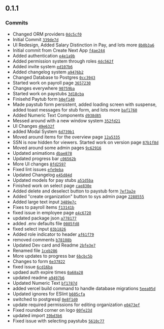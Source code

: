 ## 0.1.1

### Commits

- Changed ORM providers [`0dc5cf0`](https://github.com/ChickenNuggetsPerson/BigBooks/commit/0dc5cf00b5b85066cbb4a7f4d3bd71fd36fe96ca)
- Initial Commit [`339de7d`](https://github.com/ChickenNuggetsPerson/BigBooks/commit/339de7df857ac6ade2e06ae2d2b1a2abb399edae)
- UI Redesign, Added Salary Distinction in Pay, and lots more [`8b0b3a6`](https://github.com/ChickenNuggetsPerson/BigBooks/commit/8b0b3a676d513ee3c6ca7f390231d3ba4f9fcf33)
- Initial commit from Create Next App [`f4ae244`](https://github.com/ChickenNuggetsPerson/BigBooks/commit/f4ae2441994d264dbf721bb879fee90bd53c71b1)
- Added authentication [`e4e1a9b`](https://github.com/ChickenNuggetsPerson/BigBooks/commit/e4e1a9bb37b87c6b4c7c114ab1560abb5286b408)
- Added permission system through roles [`4dc562f`](https://github.com/ChickenNuggetsPerson/BigBooks/commit/4dc562f899388a1d5c92cf9b5a08256aa466763b)
- Added invite system [`ed107b6`](https://github.com/ChickenNuggetsPerson/BigBooks/commit/ed107b61273d0a50052ef561168419f761f38c69)
- Added changelog system [`a9476b2`](https://github.com/ChickenNuggetsPerson/BigBooks/commit/a9476b203acee9e16d3a599e534f38ff7574ac86)
- Changed Database to Postgres [`0cc3943`](https://github.com/ChickenNuggetsPerson/BigBooks/commit/0cc3943f2fb918a2aff23aaad8c04229c1a3aa6f)
- Started work on payroll page [`3657230`](https://github.com/ChickenNuggetsPerson/BigBooks/commit/3657230eb42272feea4361d52301f13130c04239)
- Changes everywhere [`90759ba`](https://github.com/ChickenNuggetsPerson/BigBooks/commit/90759bade6d9dde715de8a86d82cfd1b40dd6143)
- Started work on paystubs [`3d18cba`](https://github.com/ChickenNuggetsPerson/BigBooks/commit/3d18cbaf6863e8f744c6b14d08f53326480a166b)
- Finisehd Paytub form [`b0ef140`](https://github.com/ChickenNuggetsPerson/BigBooks/commit/b0ef1401bafaf0f28b81290eadedbaf158093899)
- Made paystub form persistent, added loading screen with suspense, added toast messages for stub form, and lots more [`baf1760`](https://github.com/ChickenNuggetsPerson/BigBooks/commit/baf1760121929434f7431449fbbc3dae98f9f840)
- Added Numeric Text Components [`d938d85`](https://github.com/ChickenNuggetsPerson/BigBooks/commit/d938d85a1557b5e7e1675d51cd17f05baac4a2b6)
- Messed around with a new window system [`352fd21`](https://github.com/ChickenNuggetsPerson/BigBooks/commit/352fd21847f1ea68a80aa961a95a68cc0bc4e1f1)
- UI Changes [`49e632f`](https://github.com/ChickenNuggetsPerson/BigBooks/commit/49e632f1cc878531e04b9988b361ecbf2e550826)
- added Modal System [`6d739b1`](https://github.com/ChickenNuggetsPerson/BigBooks/commit/6d739b1384b31aad0b76c2bc5b881c17c5755fb7)
- Moved around items for the overview page [`12a5335`](https://github.com/ChickenNuggetsPerson/BigBooks/commit/12a53354714c1ba75e850607a67f9d468b00dd90)
- SSN is now hidden for viewers. Started work on version page [`87b1f8d`](https://github.com/ChickenNuggetsPerson/BigBooks/commit/87b1f8d4ba140cb66935810c771ce7d7e9ef121d)
- Moved around some admin pages [`9c62916`](https://github.com/ChickenNuggetsPerson/BigBooks/commit/9c629164d12b22232b32616699fbe4a1ff2f3cdd)
- Updated animations [`dbae878`](https://github.com/ChickenNuggetsPerson/BigBooks/commit/dbae878b60ac2e84bdd547e20b105abbe272aac2)
- Updated progress bar [`c06562b`](https://github.com/ChickenNuggetsPerson/BigBooks/commit/c06562bfaa16c71d0cbde2fca7601edbd9267ab1)
- More UI changes [`8fd2597`](https://github.com/ChickenNuggetsPerson/BigBooks/commit/8fd25977a3c7fe963475cf860664755ce6adfae0)
- Fixed lint issues [`efe9eba`](https://github.com/ChickenNuggetsPerson/BigBooks/commit/efe9eba37f88dd54284c3d50b223f47f5bcda0c0)
- Updated Changelog [`e45d84d`](https://github.com/ChickenNuggetsPerson/BigBooks/commit/e45d84d48d2b224047847c771eaf50814a83abcc)
- Updated models for pay stubs [`a51d5ba`](https://github.com/ChickenNuggetsPerson/BigBooks/commit/a51d5ba27611dd9e278a5e8ee9a4f8ce308674ef)
- Finished work on select page [`cae830e`](https://github.com/ChickenNuggetsPerson/BigBooks/commit/cae830ef898c765e42fbf10afad071dc6ffabcbc)
- Added delete and deselect button to paystub form [`7ef3a2e`](https://github.com/ChickenNuggetsPerson/BigBooks/commit/7ef3a2ecbf451f48920b87b4a42c43bec9ba12d0)
- Added "create organization" button to sys admin page [`2288555`](https://github.com/ChickenNuggetsPerson/BigBooks/commit/22885554eb97ab208e7943f02e74acee2b9527be)
- Added large text input [`3489e7c`](https://github.com/ChickenNuggetsPerson/BigBooks/commit/3489e7c718244a64b083bbd1447be47bc8eedff0)
- Fixes to payroll items [`f13141b`](https://github.com/ChickenNuggetsPerson/BigBooks/commit/f13141b535f8726f6ac18e711ad12f1d0eb9e728)
- fixed issue in employee page [`e4c6720`](https://github.com/ChickenNuggetsPerson/BigBooks/commit/e4c672046bce34b3f8ca8aee840e6e53a87b12bc)
- updated package json [`a778177`](https://github.com/ChickenNuggetsPerson/BigBooks/commit/a7781771a5520114f3005aec0f53df96cdc0443d)
- added .env defaults file [`0085fd8`](https://github.com/ChickenNuggetsPerson/BigBooks/commit/0085fd81eb39ea5d70da001bd1580df27ba4e2da)
- fixed select input [`03b1826`](https://github.com/ChickenNuggetsPerson/BigBooks/commit/03b1826ae4419a74d32dfcc422eed318122644a7)
- Added role indicator to header [`af61f79`](https://github.com/ChickenNuggetsPerson/BigBooks/commit/af61f796478ec9c0a2cc31cada89a35139d74694)
- removed comments [`b78108b`](https://github.com/ChickenNuggetsPerson/BigBooks/commit/b78108b5154fbfedf78063cd594a8ae1c57fe2c3)
- Updated Dev card and Readme [`2bfe3e7`](https://github.com/ChickenNuggetsPerson/BigBooks/commit/2bfe3e767f0b6dcd1ba973a1fa60745443e4a974)
- Renamed file [`1ceb286`](https://github.com/ChickenNuggetsPerson/BigBooks/commit/1ceb2865f3004040440685d5dc4fb116c841ef06)
- More updates to progress bar [`6bcbc5b`](https://github.com/ChickenNuggetsPerson/BigBooks/commit/6bcbc5b3d9ef86487e41d2789892fc6d3c0e624a)
- Changes to form [`6e37822`](https://github.com/ChickenNuggetsPerson/BigBooks/commit/6e37822df2522eb90006a44d1bcd723a31a97161)
- fixed issue [`6cd16ba`](https://github.com/ChickenNuggetsPerson/BigBooks/commit/6cd16bacee8ccc14cad3bc3df066c01eb0f395c9)
- updaed auth expire times [`0a68a28`](https://github.com/ChickenNuggetsPerson/BigBooks/commit/0a68a28635c6aec8402e92f61e8dccf226c4fd5b)
- updated readme [`a9497b6`](https://github.com/ChickenNuggetsPerson/BigBooks/commit/a9497b6c01bf128a08fdea5e9de4efdb2981545f)
- Updated Numeric Text [`bf1787d`](https://github.com/ChickenNuggetsPerson/BigBooks/commit/bf1787d5fa1051fd7d4d11ff705e08f92242b772)
- added vercel build command to handle database migrations [`5eea05d`](https://github.com/ChickenNuggetsPerson/BigBooks/commit/5eea05d42dc6ce8a0e7a8276651618f2139fe738)
- Updated ignores for ESlint [`b605cfa`](https://github.com/ChickenNuggetsPerson/BigBooks/commit/b605cfa6e4c8ad7dfd6e1f5b816142411f04a763)
- switched to postgresql [`0e8f1d0`](https://github.com/ChickenNuggetsPerson/BigBooks/commit/0e8f1d0d5b20dccb620c0e547e217ce89b968564)
- update required permissions for editing organization [`e0473ef`](https://github.com/ChickenNuggetsPerson/BigBooks/commit/e0473ef5b2fa59ffd44c6b303ce976a4ccbb8a5b)
- Fixed rounded corner on logo [`00fe23d`](https://github.com/ChickenNuggetsPerson/BigBooks/commit/00fe23dbe1b3358a87c3a7662312158c3bc915bf)
- updated import [`39bd3b6`](https://github.com/ChickenNuggetsPerson/BigBooks/commit/39bd3b650c73f01581dc2339a18dba271efb9961)
- Fixed issue with selecting paystubs [`5610c77`](https://github.com/ChickenNuggetsPerson/BigBooks/commit/5610c77a485535b7fb398f497dfcec4951b41afb)
